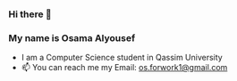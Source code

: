 ### Hi there 👋 
### My name is Osama Alyousef

<!--
**osalyousef/osalyousef** is a ✨ _special_ ✨ repository because its `README.md` (this file) appears on your GitHub profile.
-->

- I am a Computer Science student in Qassim University
- 📫 You can reach me my Email: os.forwork1@gmail.com

